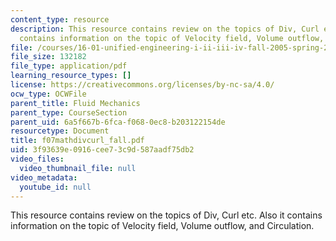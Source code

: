 ```yaml
---
content_type: resource
description: This resource contains review on the topics of Div, Curl etc. Also it
  contains information on the topic of Velocity field, Volume outflow, and Circulation.
file: /courses/16-01-unified-engineering-i-ii-iii-iv-fall-2005-spring-2006/3f93639e0916cee73c9d587aadf75db2_f07mathdivcurl_fall.pdf
file_size: 132182
file_type: application/pdf
learning_resource_types: []
license: https://creativecommons.org/licenses/by-nc-sa/4.0/
ocw_type: OCWFile
parent_title: Fluid Mechanics
parent_type: CourseSection
parent_uid: 6a5f667b-6fca-f068-0ec8-b203122154de
resourcetype: Document
title: f07mathdivcurl_fall.pdf
uid: 3f93639e-0916-cee7-3c9d-587aadf75db2
video_files:
  video_thumbnail_file: null
video_metadata:
  youtube_id: null
---
```

This resource contains review on the topics of Div, Curl etc. Also it contains information on the topic of Velocity field, Volume outflow, and Circulation.